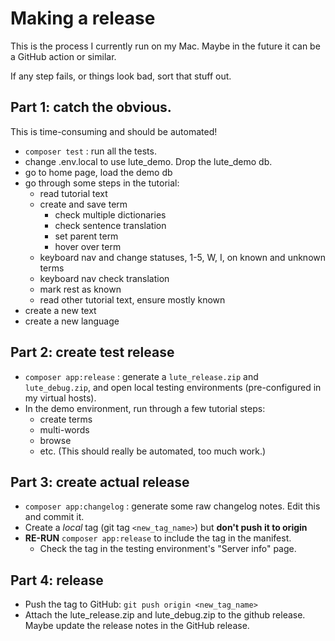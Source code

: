 # Making a release

This is the process I currently run on my Mac.  Maybe in the future it can be a GitHub action or similar.

If any step fails, or things look bad, sort that stuff out.

## Part 1: catch the obvious.

This is time-consuming and should be automated!

* `composer test` : run all the tests.
* change .env.local to use lute_demo.  Drop the lute_demo db.
* go to home page, load the demo db
* go through some steps in the tutorial:
  * read tutorial text
  * create and save term
    * check multiple dictionaries
    * check sentence translation
    * set parent term
    * hover over term
  * keyboard nav and change statuses, 1-5, W, I, on known and unknown terms
  * keyboard nav check translation
  * mark rest as known
  * read other tutorial text, ensure mostly known
* create a new text
* create a new language

## Part 2: create test release

* `composer app:release` : generate a `lute_release.zip` and `lute_debug.zip`, and open local testing environments (pre-configured in my virtual hosts).
* In the demo environment, run through a few tutorial steps:
  * create terms
  * multi-words
  * browse
  * etc.  (This should really be automated, too much work.)

## Part 3: create actual release

* `composer app:changelog` : generate some raw changelog notes.  Edit this and commit it.
* Create a _local_ tag (git tag `<new_tag_name>`) but **don't push it to origin**
* **RE-RUN** `composer app:release` to include the tag in the manifest.
  * Check the tag in the testing environment's "Server info" page.

## Part 4: release

* Push the tag to GitHub: `git push origin <new_tag_name>`
* Attach the lute_release.zip and lute_debug.zip to the github release.  Maybe update the release notes in the GitHub release.
